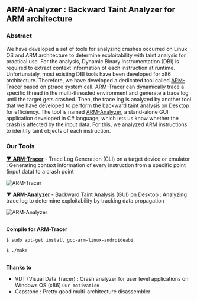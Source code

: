 ## ARM-Analyzer : Backward Taint Analyzer for ARM architecture ##

### Abstract ###

We have developed a set of tools for analyzing crashes occurred on Linux OS and ARM architecture to determine exploitability with taint analysis for practical use. For the analysis, Dynamic Binary Instrumentation (DBI) is required to extract context information of each instruction at runtime. Unfortunately, most existing DBI tools have been developed for x86 architecture. Therefore, we have developed a dedicated tool called [ARM-Tracer](https://github.com/scotty-kdw/ARM-Tracer#arm-tracer "ARM-Tracer") based on ptrace system call. ARM-Tracer can dynamically trace a specific thread in the multi-threaded environment and generate a trace log until the target gets crashed. Then, the trace log is analyzed by another tool that we have developed to perform the backward taint analysis on Desktop for efficiency. The tool is named [ARM-Analyzer](https://github.com/scotty-kdw/ARM-Analyzer#arm-analyzer "ARM-Analyzer"), a stand-alone GUI application developed in C# language, which lets us know whether the crash is affected by the input data. For this, we analyzed ARM instructions to identify taint objects of each instruction. 

### Our Tools ###

[**▼ ARM-Tracer**](https://github.com/scotty-kdw/ARM-Tracer#arm-tracer "ARM-Tracer")  - Trace Log Generation (CLI) on a target device or emulator : Generating context information of every instruction from a specific point (input data) to a crash point

![ARM-Tracer](https://raw.githubusercontent.com/scotty-kdw/ARM-Tracer/master/tutorial/ARM_Tracer.png)

[**▼ ARM-Analyzer**](https://github.com/scotty-kdw/ARM-Analyzer#arm-analyzer "ARM-Analyzer") - Backward Taint Analysis (GUI) on Desktop : Analyzing trace log to determine exploitability by tracking data propagation 

![ARM-Analyzer](https://raw.githubusercontent.com/scotty-kdw/ARM-Tracer/master/tutorial/ARM_Analyzer.png)

##

**Compile for ARM-Tracer** 

    $ sudo apt-get install gcc-arm-linux-androideabi
    
    $ ./make


##

**Thanks to**

- VDT (Visual Data Tracer) : Crash analyzer for user level applications on Windows OS (x86) `Our motivation`
- Capstone : Pretty good multi-architecture disassembler

